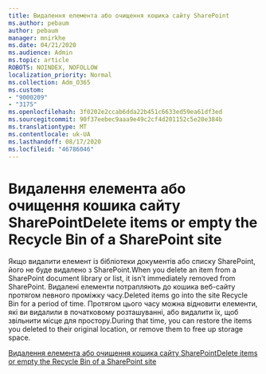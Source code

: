 ```yaml
---
title: Видалення елемента або очищення кошика сайту SharePoint
ms.author: pebaum
author: pebaum
manager: mnirkhe
ms.date: 04/21/2020
ms.audience: Admin
ms.topic: article
ROBOTS: NOINDEX, NOFOLLOW
localization_priority: Normal
ms.collection: Adm_O365
ms.custom:
- "9000209"
- "3175"
ms.openlocfilehash: 3f0202e2ccab6dda22b451c6633ed59ea61df3ed
ms.sourcegitcommit: 90f37eebec9aaa9e49c2cf4d201152c5e20e384b
ms.translationtype: MT
ms.contentlocale: uk-UA
ms.lasthandoff: 08/17/2020
ms.locfileid: "46786046"
---
```

# <a name="delete-items-or-empty-the-recycle-bin-of-a-sharepoint-site"></a><span data-ttu-id="60278-102">Видалення елемента або очищення кошика сайту SharePoint</span><span class="sxs-lookup"><span data-stu-id="60278-102">Delete items or empty the Recycle Bin of a SharePoint site</span></span> 

<span data-ttu-id="60278-103">Якщо видалити елемент із бібліотеки документів або списку SharePoint, його не буде видалено з SharePoint.</span><span class="sxs-lookup"><span data-stu-id="60278-103">When you delete an item from a SharePoint document library or list, it isn’t immediately removed from SharePoint.</span></span> <span data-ttu-id="60278-104">Видалені елементи потрапляють до кошика веб-сайту протягом певного проміжку часу.</span><span class="sxs-lookup"><span data-stu-id="60278-104">Deleted items go into the site Recycle Bin for a period of time.</span></span> <span data-ttu-id="60278-105">Протягом цього часу можна відновити елементи, які ви видалили в початковому розташуванні, або видалити їх, щоб звільнити місце для простору.</span><span class="sxs-lookup"><span data-stu-id="60278-105">During that time, you can restore the items you deleted to their original location, or remove them to free up storage space.</span></span>

[<span data-ttu-id="60278-106">Видалення елемента або очищення кошика сайту SharePoint</span><span class="sxs-lookup"><span data-stu-id="60278-106">Delete items or empty the Recycle Bin of a SharePoint site</span></span>](https://support.office.com/article/2e713599-d13e-40d6-96dc-66f0a366f74e)